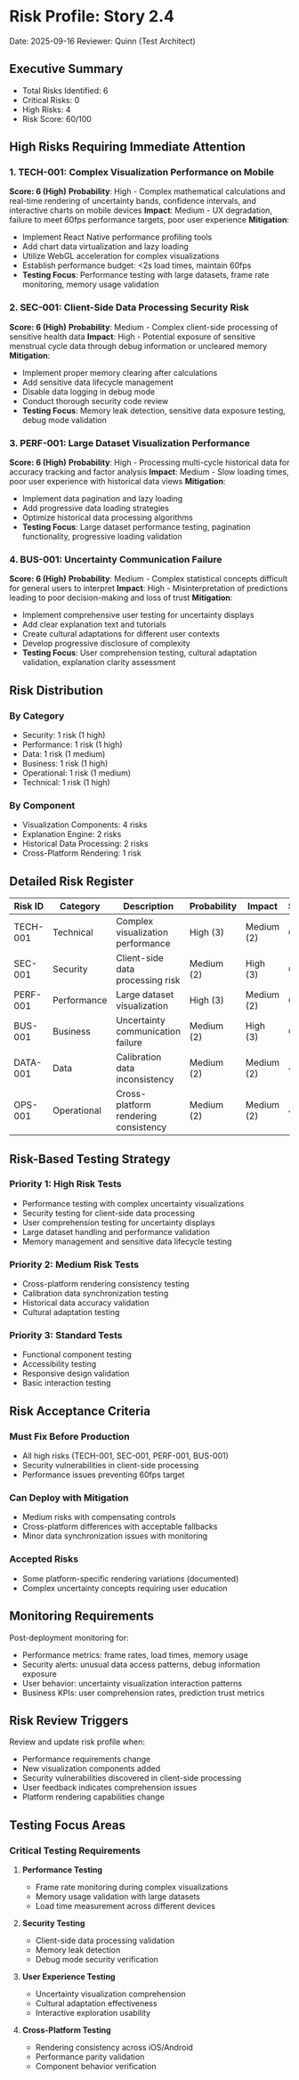 # Risk Profile: Story 2.4

Date: 2025-09-16
Reviewer: Quinn (Test Architect)

## Executive Summary

- Total Risks Identified: 6
- Critical Risks: 0
- High Risks: 4
- Risk Score: 60/100

## High Risks Requiring Immediate Attention

### 1. TECH-001: Complex Visualization Performance on Mobile

**Score: 6 (High)**
**Probability**: High - Complex mathematical calculations and real-time rendering of uncertainty bands, confidence intervals, and interactive charts on mobile devices
**Impact**: Medium - UX degradation, failure to meet 60fps performance targets, poor user experience
**Mitigation**:

- Implement React Native performance profiling tools
- Add chart data virtualization and lazy loading
- Utilize WebGL acceleration for complex visualizations
- Establish performance budget: <2s load times, maintain 60fps
- **Testing Focus**: Performance testing with large datasets, frame rate monitoring, memory usage validation

### 2. SEC-001: Client-Side Data Processing Security Risk

**Score: 6 (High)**
**Probability**: Medium - Complex client-side processing of sensitive health data
**Impact**: High - Potential exposure of sensitive menstrual cycle data through debug information or uncleared memory
**Mitigation**:

- Implement proper memory clearing after calculations
- Add sensitive data lifecycle management
- Disable data logging in debug mode
- Conduct thorough security code review
- **Testing Focus**: Memory leak detection, sensitive data exposure testing, debug mode validation

### 3. PERF-001: Large Dataset Visualization Performance

**Score: 6 (High)**
**Probability**: High - Processing multi-cycle historical data for accuracy tracking and factor analysis
**Impact**: Medium - Slow loading times, poor user experience with historical data views
**Mitigation**:

- Implement data pagination and lazy loading
- Add progressive data loading strategies
- Optimize historical data processing algorithms
- **Testing Focus**: Large dataset performance testing, pagination functionality, progressive loading validation

### 4. BUS-001: Uncertainty Communication Failure

**Score: 6 (High)**
**Probability**: Medium - Complex statistical concepts difficult for general users to interpret
**Impact**: High - Misinterpretation of predictions leading to poor decision-making and loss of trust
**Mitigation**:

- Implement comprehensive user testing for uncertainty displays
- Add clear explanation text and tutorials
- Create cultural adaptations for different user contexts
- Develop progressive disclosure of complexity
- **Testing Focus**: User comprehension testing, cultural adaptation validation, explanation clarity assessment

## Risk Distribution

### By Category

- Security: 1 risk (1 high)
- Performance: 1 risk (1 high)
- Data: 1 risk (1 medium)
- Business: 1 risk (1 high)
- Operational: 1 risk (1 medium)
- Technical: 1 risk (1 high)

### By Component

- Visualization Components: 4 risks
- Explanation Engine: 2 risks
- Historical Data Processing: 2 risks
- Cross-Platform Rendering: 1 risk

## Detailed Risk Register

| Risk ID  | Category    | Description                          | Probability | Impact     | Score | Priority |
| -------- | ----------- | ------------------------------------ | ----------- | ---------- | ----- | -------- |
| TECH-001 | Technical   | Complex visualization performance    | High (3)    | Medium (2) | 6     | High     |
| SEC-001  | Security    | Client-side data processing risk     | Medium (2)  | High (3)   | 6     | High     |
| PERF-001 | Performance | Large dataset visualization          | High (3)    | Medium (2) | 6     | High     |
| BUS-001  | Business    | Uncertainty communication failure    | Medium (2)  | High (3)   | 6     | High     |
| DATA-001 | Data        | Calibration data inconsistency       | Medium (2)  | Medium (2) | 4     | Medium   |
| OPS-001  | Operational | Cross-platform rendering consistency | Medium (2)  | Medium (2) | 4     | Medium   |

## Risk-Based Testing Strategy

### Priority 1: High Risk Tests

- Performance testing with complex uncertainty visualizations
- Security testing for client-side data processing
- User comprehension testing for uncertainty displays
- Large dataset handling and performance validation
- Memory management and sensitive data lifecycle testing

### Priority 2: Medium Risk Tests

- Cross-platform rendering consistency testing
- Calibration data synchronization testing
- Historical data accuracy validation
- Cultural adaptation testing

### Priority 3: Standard Tests

- Functional component testing
- Accessibility testing
- Responsive design validation
- Basic interaction testing

## Risk Acceptance Criteria

### Must Fix Before Production

- All high risks (TECH-001, SEC-001, PERF-001, BUS-001)
- Security vulnerabilities in client-side processing
- Performance issues preventing 60fps target

### Can Deploy with Mitigation

- Medium risks with compensating controls
- Cross-platform differences with acceptable fallbacks
- Minor data synchronization issues with monitoring

### Accepted Risks

- Some platform-specific rendering variations (documented)
- Complex uncertainty concepts requiring user education

## Monitoring Requirements

Post-deployment monitoring for:

- Performance metrics: frame rates, load times, memory usage
- Security alerts: unusual data access patterns, debug information exposure
- User behavior: uncertainty visualization interaction patterns
- Business KPIs: user comprehension rates, prediction trust metrics

## Risk Review Triggers

Review and update risk profile when:

- Performance requirements change
- New visualization components added
- Security vulnerabilities discovered in client-side processing
- User feedback indicates comprehension issues
- Platform rendering capabilities change

## Testing Focus Areas

### Critical Testing Requirements

1. **Performance Testing**
   - Frame rate monitoring during complex visualizations
   - Memory usage validation with large datasets
   - Load time measurement across different devices

2. **Security Testing**
   - Client-side data processing validation
   - Memory leak detection
   - Debug mode security verification

3. **User Experience Testing**
   - Uncertainty visualization comprehension
   - Cultural adaptation effectiveness
   - Interactive exploration usability

4. **Cross-Platform Testing**
   - Rendering consistency across iOS/Android
   - Performance parity validation
   - Component behavior verification
